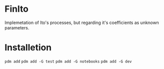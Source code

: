 # FinIto
Implemetation of Ito's processes, but regarding it's coefficients as unknown parameters.

# Installetion

`pdm add`
`pdm add -G test`
`pdm add -G notebooks`
`pdm add -G dev`
